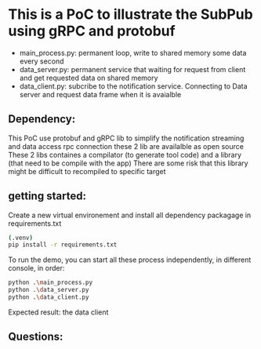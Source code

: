 # This is a PoC to illustrate the SubPub using gRPC and protobuf
- main_process.py: permanent loop, write to shared memory some data every second
- data_server.py: permanent service that waiting for request from client and get requested data on shared memory
- data_client.py: subcribe to the notification service. Connecting to Data server and request data frame when it is avaialble

## Dependency:
This PoC use protobuf and gRPC lib to simplify the notification streaming and data access rpc connection
these 2 lib are availalble as open source
These 2 libs containes a compilator (to generate tool code) and a library (that need to be compile with the app)
There are some risk that this library might be difficult to recompiled to specific target
## getting started:
Create a new virtual environement and install all dependency packagage in requirements.txt

```bash
(.venv)
pip install -r requirements.txt
```

To run the demo, you can start all these process independently, in different console, in order:

```bash
python .\main_process.py
python .\data_server.py
python .\data_client.py
```
Expected result: 
the data client
## Questions:
